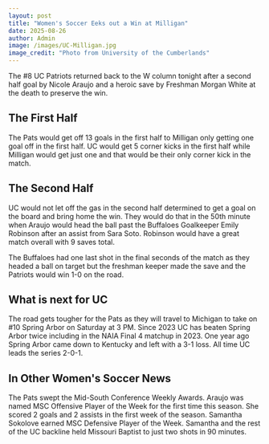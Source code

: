 ```yaml
---
layout: post
title: "Women's Soccer Eeks out a Win at Milligan"
date: 2025-08-26
author: Admin
image: /images/UC-Milligan.jpg
image_credit: "Photo from University of the Cumberlands"
---
```


<p> The #8 UC Patriots returned back to the W column tonight after a second half goal by Nicole Araujo and a heroic save by Freshman Morgan White at the death to preserve the win. </p>
<h2> The First Half </h2>
<p> The Pats would get off 13 goals in the first half to Milligan only getting one goal off in the first half. UC would get 5 corner kicks in the first half while Milligan would get just one and that would be their only corner kick in the match.  </p>

<h2> The Second Half </h2>
<p> UC would not let off the gas in the second half determined to get a goal on the board and bring home the win. They would do that in the 50th minute when Araujo would head the ball past the Buffaloes Goalkeeper Emily Robinson after an assist from Sara Soto. Robinson would have a great match overall with 9 saves total.

The Buffaloes had one last shot in the final seconds of the match as they headed a ball on target but the freshman keeper made the save and the Patriots would win 1-0 on the road.

<h2> What is next for UC </h2>

<p>The road gets tougher for the Pats as they will travel to Michigan to take on #10 Spring Arbor on Saturday at 3 PM. Since 2023 UC has beaten Spring Arbor twice including in the NAIA Final 4 matchup in 2023. One year ago Spring Arbor came down to Kentucky and left with a 3-1 loss. All time UC leads the series 2-0-1.
</p>

<h2> In Other Women's Soccer News </h2>

The Pats swept the Mid-South Conference Weekly Awards. Araujo was named MSC Offensive Player of the Week for the first time this season. She scored 2 goals and 2 assists in the first week of the season. 
Samantha Sokolove earned MSC Defensive Player of the Week. Samantha and the rest of the UC backline held Missouri Baptist to just two shots in 90 minutes. 